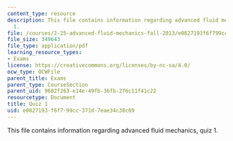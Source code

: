 ```yaml
---
content_type: resource
description: This file contains information regarding advanced fluid mechanics, quiz
  1.
file: /courses/2-25-advanced-fluid-mechanics-fall-2013/e0827193f6f799cc371d7eae34c38c69_MIT2_25F13_Quiz1.pdf
file_size: 349643
file_type: application/pdf
learning_resource_types:
- Exams
license: https://creativecommons.org/licenses/by-nc-sa/4.0/
ocw_type: OCWFile
parent_title: Exams
parent_type: CourseSection
parent_uid: 9682f263-e14e-49fb-36fb-276c11f41c22
resourcetype: Document
title: Quiz 1
uid: e0827193-f6f7-99cc-371d-7eae34c38c69
---
```

This file contains information regarding advanced fluid mechanics, quiz 1.